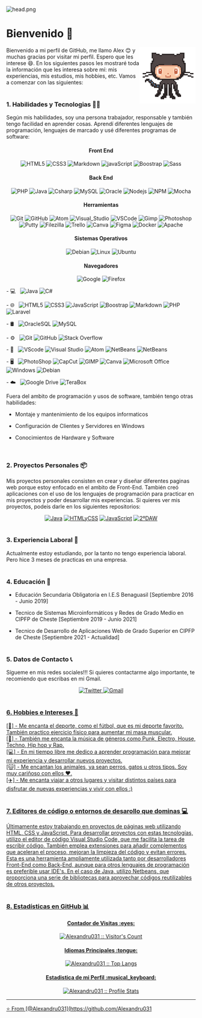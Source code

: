 ![head.png](https://cdn.pixabay.com/photo/2016/05/22/19/07/background-1409025_960_720.png)
# Bienvenido 👋

<!--
**Alexandru031/Alexandru031** is a ✨ _special_ ✨ repository because its `README.md` (this file) appears on your GitHub profile.

Here are some ideas to get you started:

- 🔭 I’m currently working on ...
- 🌱 I’m currently learning ...
- 👯 I’m looking to collaborate on ...
- 🤔 I’m looking for help with ...
- 💬 Ask me about ...
- 📫 How to reach me: ...
- 😄 Pronouns: ...
- ⚡ Fun fact: ...
-->
<img align='right' src="https://raw.githubusercontent.com/iCharlesZ/FigureBed/master/img/octocat.gif" width="150">

Bienvenido a mi perfil de GitHub, me llamo Alex 😊 y muchas gracias por visitar mi perfil. Espero que les interese 😄. 
En los siguientes pasos les mostraré toda la información que les interesa sobre mí: mis experiencias, mis estudios, mis hobbies, etc. Vamos a comenzar con las siguientes:
<br><br>

### 1. Habilidades y Tecnologias 👨‍💻

Según mis habilidades, soy una persona trabajador, responsable y también tengo facilidad en aprender cosas. Aprendí diferentes lenguajes de programación, lenguajes de marcado y usé diferentes programas de software:

<p align="center">
  <h4 align="center">Front End</h4>
  <p align="center">
      <img alt="HTML5" src="https://github.com/Alexandru031/devicon/blob/master/icons/html5/html5-original.svg" width=5%>
      <img alt="CSS3" src="https://github.com/Alexandru031/devicon/blob/master/icons/css3/css3-original.svg" width=5%>
      <img alt="Markdown" src="https://github.com/Alexandru031/devicon/blob/master/icons/markdown/markdown-original.svg" width=5%>
      <img alt="javaScript" src="https://github.com/Alexandru031/devicon/blob/master/icons/javascript/javascript-original.svg" width=5%>
      <img alt="Boostrap" src="https://github.com/Alexandru031/devicon/blob/master/icons/bootstrap/bootstrap-original.svg" width=5%>
      <img alt="Sass" src="https://github.com/Alexandru031/devicon/blob/master/icons/sass/sass-original.svg" width=5%>
  </p>
  <h4 align="center">Back End</h4>
  <p align="center">
    <img alt="PHP" src="https://github.com/Alexandru031/devicon/blob/master/icons/php/php-original.svg" width=5%>
    <img alt="Java" src="https://github.com/Alexandru031/devicon/blob/master/icons/java/java-original.svg" width=5%>
    <img alt="Csharp" src="https://github.com/Alexandru031/devicon/blob/master/icons/csharp/csharp-original.svg" width=5%>
    <img alt="MySQL" src="https://github.com/Alexandru031/devicon/blob/master/icons/mysql/mysql-original-wordmark.svg" width=5%>
    <img alt="Oracle" src="https://github.com/Alexandru031/devicon/blob/master/icons/oracle/oracle-original.svg" width=5%>
    <img alt="Nodejs" src="https://github.com/Alexandru031/devicon/blob/master/icons/nodejs/nodejs-original.svg" width=5%>
    <img alt="NPM" src="https://github.com/Alexandru031/devicon/blob/master/icons/npm/npm-original-wordmark.svg" width=5%>
    <img alt="Mocha" src="https://github.com/Alexandru031/devicon/blob/master/icons/mocha/mocha-plain.svg" width=5%>
  </p>
  <h4 align="center">Herramientas</h4>
  <p align="center">
    <img alt="Git" src="https://github.com/Alexandru031/devicon/blob/master/icons/git/git-original.svg" width=5%>
    <img alt="GitHub" src="https://github.com/Alexandru031/devicon/blob/master/icons/github/github-original.svg" width=5%>
    <img alt="Atom" src="https://github.com/Alexandru031/devicon/blob/master/icons/atom/atom-original.svg" width=5%>
    <img alt="Visual_Studio" src="https://github.com/Alexandru031/devicon/blob/master/icons/visualstudio/visualstudio-plain.svg" width=5%>
    <img alt="VSCode" src="https://github.com/Alexandru031/devicon/blob/master/icons/vscode/vscode-original.svg" width=5%>
    <img alt="Gimp" src="https://github.com/Alexandru031/devicon/blob/master/icons/gimp/gimp-original.svg" width=5%>
    <img alt="Photoshop" src="https://github.com/Alexandru031/devicon/blob/master/icons/photoshop/photoshop-plain.svg" width=5%>
    <img alt="Putty" src="https://github.com/Alexandru031/devicon/blob/master/icons/putty/putty-original.svg" width=5%>
    <img alt="Filezilla" src="https://github.com/Alexandru031/devicon/blob/master/icons/filezilla/filezilla-plain.svg" width=5%>
    <img alt="Trello" src="https://github.com/Alexandru031/devicon/blob/master/icons/trello/trello-plain-wordmark.svg" width=5%>
    <img alt="Canva" src="https://github.com/Alexandru031/devicon/blob/master/icons/canva/canva-original.svg" width=5%>
    <img alt="Figma" src="https://github.com/Alexandru031/devicon/blob/master/icons/figma/figma-original.svg" width=5%>
    <img alt="Docker" src="https://github.com/Alexandru031/devicon/blob/master/icons/docker/docker-original.svg" width=5%>
    <img alt="Apache" src="https://github.com/Alexandru031/devicon/blob/master/icons/apache/apache-original-wordmark.svg" width=5%>
  </p>
  <h4 align="center">Sistemas Operativos</h4>
  <p align="center">
    <img alt="Debian" src="https://github.com/Alexandru031/devicon/blob/master/icons/debian/debian-original.svg" width=5%>
    <img alt="Linux" src="https://github.com/Alexandru031/devicon/blob/master/icons/linux/linux-original.svg" width=5%>
    <img alt="Ubuntu" src="https://github.com/Alexandru031/devicon/blob/master/icons/ubuntu/ubuntu-plain.svg" width=5%>
  </p>
  <h4 align="center">Navegadores</h4>
  <p align="center">
    <img alt="Google" src="https://github.com/Alexandru031/devicon/blob/master/icons/google/google-original.svg" width=5%>
  <img alt="Firefox" src="https://github.com/Alexandru031/devicon/blob/master/icons/firefox/firefox-original.svg" width=5%>
  </p>
<p> 
- 💻 &nbsp;
  <img alt="Java" src="https://img.shields.io/badge/-Java-black?logo=Java&amp;style=for-the-badge">
  <img alt="C#" src="https://img.shields.io/badge/-Csharp-black?logo=csharp&amp;style=for-the-badge">
</p>
<p>
  - 🌐 &nbsp;
   <img alt="HTML5" src="https://img.shields.io/badge/-HTML5-black?logo=html5&amp;style=for-the-badge">
   <img alt="CSS3" src="https://img.shields.io/badge/-CSS3-black?logo=css3&amp;style=for-the-badge">
   <img alt="JavaScript" src="https://img.shields.io/badge/-JavaScript-black?logo=javascript&amp;style=for-the-badge">
   <img alt="Boostrap" src="https://img.shields.io/badge/-Boostrap-black?logo=bootstrap&amp;style=for-the-badge">
   <img alt="Markdown" src="https://img.shields.io/badge/-Markdown-black?logo=markdown&amp;style=for-the-badge">
   <img alt="PHP" src="https://img.shields.io/badge/-PHP-black?logo=php&amp;style=for-the-badge">
   <img alt="Laravel" src="https://img.shields.io/badge/-Sass-black?logo=sass&amp;style=for-the-badge">
</p>
<p>
  - 🛢 &nbsp;
   <img alt="OracleSQL" src="https://img.shields.io/badge/-OracleSQL-black?logo=oracle&amp;style=for-the-badge">
   <img alt="MySQL" src="https://img.shields.io/badge/-MySQL-black?logo=mysql&amp;style=for-the-badge">
</p>
<p>
  - ⚙️ &nbsp;
   <img alt="Git" src="https://img.shields.io/badge/-Git-black?logo=git&amp;style=for-the-badge">
   <img alt="GitHub" src="https://img.shields.io/badge/-GitHub-black?logo=github&amp;style=for-the-badge">
   <img alt="Stack Overflow" src="https://img.shields.io/badge/-Stack Overflow-black?logo=stackoverflow&amp;style=for-the-badge">
</p>
<p>
  - 🔧 &nbsp;
   <img alt="VScode" src="https://img.shields.io/badge/-VScode-black?logo=visualstudiocode&amp;style=for-the-badge">
   <img alt="Visual Studio" src="https://img.shields.io/badge/-VisualStudio-black?logo=visualstudio&amp;style=for-the-badge">
   <img alt="Atom" src="https://img.shields.io/badge/-Atom-black?logo=atom&amp;style=for-the-badge">
   <img alt="NetBeans" src="https://img.shields.io/badge/-NetBeans-black?logo=apachenetbeanside&amp;style=for-the-badge">
   <img alt="NetBeans" src="https://img.shields.io/badge/-Postman-black?logo=postman&amp;style=for-the-badge">
</p>
<p>
  - 🖥 &nbsp;
   <img alt="PhotoShop" src="https://img.shields.io/badge/-Photoshop-black?logo=adobephotoshop&amp;style=for-the-badge">
   <img alt="CapCut" src="https://img.shields.io/badge/-Capcut-black?logo=capcut&amp;style=for-the-badge">
   <img alt="GIMP" src="https://img.shields.io/badge/-GIMP-black?logo=gimp&amp;style=for-the-badge">
   <img alt="Canva" src="https://img.shields.io/badge/-Canva-black?logo=canva&amp;style=for-the-badge">
   <img alt="Microsoft Office" src="https://img.shields.io/badge/-Microsoft Office-black?logo=microsoftoffice&amp;style=for-the-badge">
   <img alt="Windows" src="https://img.shields.io/badge/-Windows-black?logo=windows&amp;style=for-the-badge">
   <img alt="Debian" src="https://img.shields.io/badge/-Debian-black?logo=debian&amp;style=for-the-badge">
</p>
<p>
  - ☁️ &nbsp;
   <img alt="Google Drive" src="https://img.shields.io/badge/-Google Drive-black?logo=googledrive&amp;style=for-the-badge">
   <img alt="TeraBox" src="https://img.shields.io/badge/-TeraBox-black?logo=terabox&amp;style=for-the-badge">
</p>

Fuera del ambito de programación y usos de software, también tengo otras habilidades:

- Montaje y mantenimiento de los equipos informaticos

- Configuración de Clientes y Servidores en Windows

- Conocimientos de Hardware y Software
<br>

### 2. Proyectos Personales 📦

Mis proyectos personales consisten en crear y diseñar diferentes paginas web porque estoy enfocado en el ambito de Front-End. También creó aplicaciones con el uso de los lenguajes de programación para practicar en mis proyectos y poder desarrollar mis experiencias. Si quieres ver mis proyectos, podeis darle en los siguientes repositorios:
<br>
<div align="center">
  <a href="https://github.com/Alexandru031/MisProyectosJava"><img alt="Java" src="https://img.shields.io/badge/-Mis Proyectos Java-brown?logo=Project&amp;style=for-the-badge"></a>
  <a href="https://github.com/Alexandru031/MisProyectosHTML_CSS"><img alt="HTMLyCSS" src="https://img.shields.io/badge/-Mis Proyectos HTML y CSS-cyan?logo=Project&amp;style=for-the-badge"></a>
  <a href="https://github.com/Alexandru031/MisProyectosJavaScript"><img alt="JavaScript" src="https://img.shields.io/badge/-Mis Proyectos JavaScript-gold?logo=Project&amp;style=for-the-badge"></a>
  <a href="https://github.com/Alexandru031/JS-DAW-2023-practicas-Alexandru-Stanica"><img alt="2ºDAW" src="https://img.shields.io/badge/-Proyectos 2ºDAW-green?logo=Project&amp;style=for-the-badge"></a>
</div>
<br>

### 3. Experiencia Laboral 💼

Actualmente estoy estudiando, por la tanto no tengo experiencia laboral. Pero hice 3 meses de practicas en una empresa.
<br><br>

### 4. Educación 🏫

- Educación Secundaria Obligatoria en I.E.S Benaguasil [Septiembre 2016 - Junio 2019]

- Tecnico de Sistemas Microinformáticos y Redes de Grado Medio en CIPFP de Cheste [Septiembre 2019 - Junio 2021]

- Tecnico de Desarrollo de Aplicaciones Web de Grado Superior en CIPFP de Cheste [Septiembre 2021 - Actualidad]
<br><br>

### 5. Datos de Contacto :telephone_receiver:

Sígueme en mis redes sociales!!! Si quieres contactarme algo importante, te recomiendo que escribas en mi Gmail.

<div align=center>
   <a href="https://twitter.com/elestanusky"><img alt="Twitter" src="https://img.shields.io/badge/-Twitter-blue?logo=twitter&amp;style=for-the-badge">
   <a href="mailto:alexandrustanica33@gmail.com" subject="alexandrustanica33@gmail.com"><img alt="Gmail" src="https://img.shields.io/badge/-alexandrustanica33@gmail.com-white?logo=gmail&amp;style=for-the-badge">
</div>
<br>
      
### 6. Hobbies e Intereses :mega:

[💪] - Me encanta el deporte, como el fútbol, que es mi deporte favorito. También practico ejercicio físico para aumentar mi masa muscular. <br>
[🎵] - También me encanta la música de géneros como Punk, Electro, House, Techno, Hip hop y Rap.<br>
[💻] - En mi tiempo libre me dedico a aprender programación para mejorar mi experiencia y desarrollar nuevos proyectos.<br>
[🐱] - Me encantan los animales, ya sean perros, gatos u otros tipos. Soy muy cariñoso con ellos ❤️.<br>
[✈️] - Me encanta viajar a otros lugares y visitar distintos países para disfrutar de nuevas experiencias y vivir con ellos :)
<br><br>
      
### 7. Editores de código o entornos de desarollo que dominas :computer:

Últimamente estoy trabajando en proyectos de páginas web utilizando HTML, CSS y JavaScript. Para desarrollar proyectos con estas tecnologías, utilizo el editor de código Visual Studio Code, que me facilita la tarea de escribir código. También emplea extensiones para añadir complementos que aceleran el proceso, mejoran la limpieza del código y evitan errores. Esta es una herramienta ampliamente utilizada tanto por desarrolladores Front-End como Back-End, aunque para otros lenguajes de programación es preferible usar IDE's. En el caso de Java, utilizo Netbeans, que proporciona una serie de bibliotecas para aprovechar códigos reutilizables de otros proyectos.
<br><br>

### 8. Estadísticas en GitHub :bar_chart:

<h4 align="center">Contador de Visitas :eyes:</h4>

<p align="center"><img src="https://profile-counter.glitch.me/{Alexandru031}/count.svg" alt="Alexandru031 :: Visitor's Count" /></p>

<h4 align="center">Idiomas Principales :tongue:</h4>

<p align="center"><img src="https://github-readme-stats.vercel.app/api/top-langs/?username=Alexandru031&langs_count=10&theme=tokyonight&layout=compact" alt="Alexandru031 :: Top Langs" /></p>

<h4 align="center">Estadistica de mi Perfil :musical_keyboard:</h4>

<p align="center"><img src="https://github-readme-stats.vercel.app/api?username=Alexandru031&show_icons=true&theme=synthwave" alt="Alexandru031 :: Profile Stats" /></p>

---

⭐️ From [@Alexandru031](https://github.com/Alexandru031
